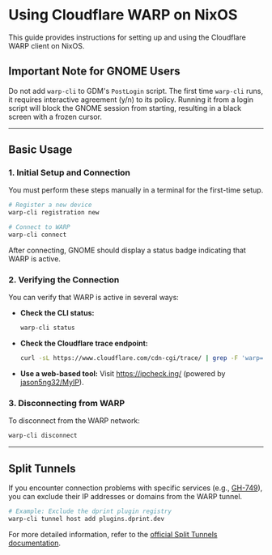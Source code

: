 # Using Cloudflare WARP on NixOS

This guide provides instructions for setting up and using the Cloudflare WARP client on NixOS.

## Important Note for GNOME Users

Do not add `warp-cli` to GDM's `PostLogin` script. The first time `warp-cli` runs, it requires interactive agreement (y/n) to its policy. Running it from a login script will block the GNOME session from starting, resulting in a black screen with a frozen cursor.

---

## Basic Usage

### 1. Initial Setup and Connection

You must perform these steps manually in a terminal for the first-time setup.

```bash
# Register a new device
warp-cli registration new

# Connect to WARP
warp-cli connect
```

After connecting, GNOME should display a status badge indicating that WARP is active.

### 2. Verifying the Connection

You can verify that WARP is active in several ways:

- **Check the CLI status:**

  ```bash
  warp-cli status
  ```

- **Check the Cloudflare trace endpoint:**

  ```bash
  curl -sL https://www.cloudflare.com/cdn-cgi/trace/ | grep -F 'warp=on'
  ```

- **Use a web-based tool:**
  Visit <https://ipcheck.ing/> (powered by [jason5ng32/MyIP](https://github.com/jason5ng32/MyIP)).

### 3. Disconnecting from WARP

To disconnect from the WARP network:

```bash
warp-cli disconnect
```

---

## Split Tunnels

If you encounter connection problems with specific services (e.g., [GH-749](https://github.com/kachick/dotfiles/issues/749)), you can exclude their IP addresses or domains from the WARP tunnel.

```bash
# Example: Exclude the dprint plugin registry
warp-cli tunnel host add plugins.dprint.dev
```

For more detailed information, refer to the [official Split Tunnels documentation](https://developers.cloudflare.com/cloudflare-one/connections/connect-devices/warp/configure-warp/route-traffic/split-tunnels/).

